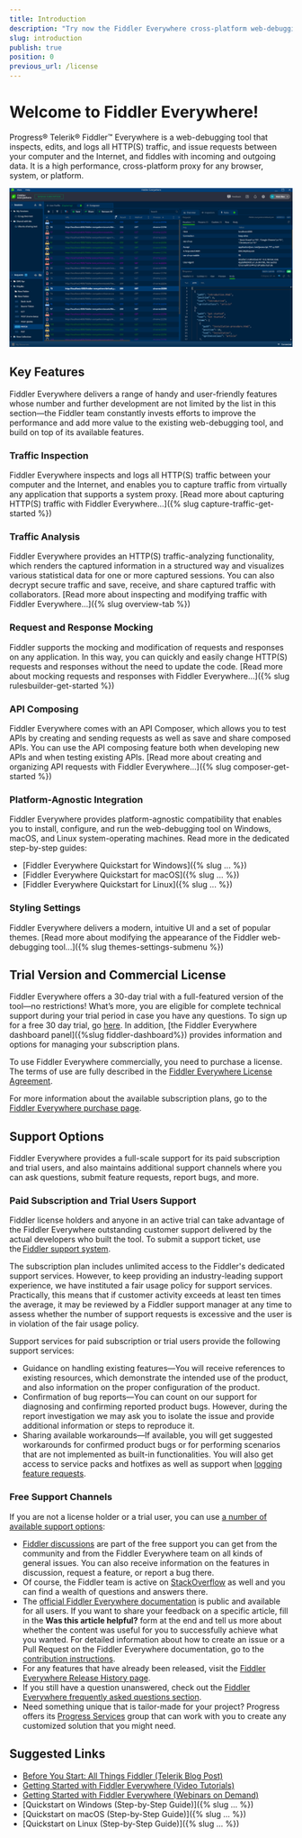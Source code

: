```yaml
---
title: Introduction
description: "Try now the Fiddler Everywhere cross-platform web-debugging proxy and use it for any browser, system or platform to ensure high performance of your processes."
slug: introduction
publish: true
position: 0
previous_url: /license
---
```


# Welcome to Fiddler Everywhere!

Progress® Telerik® Fiddler™ Everywhere is a web-debugging tool that inspects, edits, and logs all HTTP(S) traffic, and issue requests between your computer and the Internet, and fiddles with incoming and outgoing data. It is a high performance, cross-platform proxy for any browser, system, or platform.

![Fiddler Everywhere main screen](./images/menu/fiddler-main-screen.png )

## Key Features

Fiddler Everywhere delivers a range of handy and user-friendly features whose number and further development are not limited by the list in this section&mdash;the Fiddler team constantly invests efforts to improve the performance and add more value to the existing web-debugging tool, and build on top of its available features.

### Traffic Inspection

Fiddler Everywhere inspects and logs all HTTP(S) traffic between your computer and the Internet, and enables you to capture traffic from virtually any application that supports a system proxy. [Read more about capturing HTTP(S) traffic with Fiddler Everywhere...]({% slug capture-traffic-get-started %})

### Traffic Analysis

Fiddler Everywhere provides an HTTP(S) traffic-analyzing functionality, which renders the captured information in a structured way and visualizes various statistical data for one or more captured sessions. You can also decrypt secure traffic and save, receive, and share captured traffic with collaborators. [Read more about inspecting and modifying traffic with Fiddler Everywhere...]({% slug overview-tab %})

### Request and Response Mocking

Fiddler supports the mocking and modification of requests and responses on any application. In this way, you can quickly and easily change HTTP(S) requests and responses without the need to update the code. [Read more about mocking requests and responses with Fiddler Everywhere...]({% slug rulesbuilder-get-started %})

### API Composing

Fiddler Everywhere comes with an API Composer, which allows you to test APIs by creating and sending requests as well as save and share composed APIs. You can use the API composing feature both when developing new APIs and when testing existing APIs. [Read more about creating and organizing API requests with Fiddler Everywhere...]({% slug composer-get-started %})

### Platform-Agnostic Integration

Fiddler Everywhere provides platform-agnostic compatibility that enables you to install, configure, and run the web-debugging tool on Windows, macOS, and Linux system-operating machines. Read more in the dedicated step-by-step guides:

* [Fiddler Everywhere Quickstart for Windows]({% slug ... %})
* [Fiddler Everywhere Quickstart for macOS]({% slug ... %})
* [Fiddler Everywhere Quickstart for Linux]({% slug ... %})

### Styling Settings  

Fiddler Everywhere delivers a modern, intuitive UI and a set of popular themes. [Read more about modifying the appearance of the Fiddler web-debugging tool...]({% slug themes-settings-submenu %})

## Trial Version and Commercial License

Fiddler Everywhere offers a 30-day trial with a full-featured version of the tool&mdash;no restrictions! What’s more, you are eligible for complete technical support during your trial period in case you have any questions. To sign up for a free 30 day trial, go [here](https://www.telerik.com/download/fiddler-everywhere). In addition, [the Fiddler Everywhere dashboard panel]({%slug fiddler-dashboard%}) provides information and options for managing your subscription plans.

To use Fiddler Everywhere commercially, you need to purchase a license. The terms of use are fully described in the [Fiddler Everywhere License Agreement](https://www.telerik.com/purchase/license-agreement/fiddler-everywhere).

For more information about the available subscription plans, go to the [Fiddler Everywhere purchase page](https://www.telerik.com/purchase/fiddler).

## Support Options

Fiddler Everywhere provides a full-scale support for its paid subscription and trial users, and also maintains additional support channels where you can ask questions, submit feature requests, report bugs, and more.

### Paid Subscription and Trial Users Support  

Fiddler license holders and anyone in an active trial can take advantage of the Fiddler Everywhere outstanding customer support delivered by the actual developers who built the tool. To submit a support ticket, use the [Fiddler support system](https://www.telerik.com/account/support-tickets).

The subscription plan includes unlimited access to the Fiddler's dedicated support services. However, to keep providing an industry-leading support experience, we have instituted a fair usage policy for support services. Practically, this means that if customer activity exceeds at least ten times the average, it may be reviewed by a Fiddler support manager at any time to assess whether the number of support requests is excessive and the user is in violation of the fair usage policy.

Support services for paid subscription or trial users provide the following support services:

* Guidance on handling existing features&mdash;You will receive references to existing resources, which demonstrate the intended use of the product, and also information on the proper configuration of the product.
* Confirmation of bug reports&mdash;You can count on our support for diagnosing and confirming reported product bugs. However, during the report investigation we may ask you to isolate the issue and provide additional information or steps to reproduce it.
* Sharing available workarounds&mdash;If available, you will get suggested workarounds for confirmed product bugs or for performing scenarios that are not implemented as built-in functionalities. You will also get access to service packs and hotfixes as well as support when [logging feature requests](https://community.getfiddler.com/support/discussions/forums/12000000868).

### Free Support Channels

If you are not a license holder or a trial user, you can use [a number of available support options](https://www.telerik.com/support/fiddler-everywhere):

* [Fiddler discussions](https://community.getfiddler.com/support/discussions) are part of the free support you can get from the community and from the Fiddler Everywhere team on all kinds of general issues. You can also receive information on the features in discussion, request a feature, or report a bug there.
* Of course, the Fiddler team is active on [StackOverflow](https://stackoverflow.com/questions/tagged/fiddler-everywhere) as well and you can find a wealth of questions and answers there.
* The [official Fiddler Everywhere documentation](https://docs.telerik.com/fiddler-everywhere/introduction?_ga=2.206480400.2086505781.1591948423-772467175.1590489532) is public and available for all users. If you want to share your feedback on a specific article, fill in the **Was this article helpful?** form at the end and tell us more about whether the content was useful for you to successfully achieve what you wanted. For detailed information about how to create an issue or a Pull Request on the Fiddler Everywhere documentation, go to the [contribution instructions](https://github.com/telerik/fiddler-everywhere-docs#contributing).
* For any features that have already been released, visit the [Fiddler Everywhere Release History page](https://www.telerik.com/support/whats-new/fiddler-everywhere/release-history).
* If you still have a question unanswered, check out the [Fiddler Everywhere frequently asked questions section](https://www.telerik.com/fiddler/fiddler-everywhere/faq).
* Need something unique that is tailor-made for your project? Progress offers its [Progress Services](https://www.progress.com/services) group that can work with you to create any customized solution that you might need.

## Suggested Links

* [Before You Start: All Things Fiddler (Telerik Blog Post)](https://www.telerik.com/blogs/fiddler)
* [Getting Started with Fiddler Everywhere (Video Tutorials)](https://www.telerik.com/videos/fiddler/tag/fiddler-everywhere)
* [Getting Started with Fiddler Everywhere (Webinars on Demand)](https://www.telerik.com/webinars/fiddler-everywhere)
* [Quickstart on Windows (Step-by-Step Guide)]({% slug ... %})
* [Quickstart on macOS (Step-by-Step Guide)]({% slug ... %})
* [Quickstart on Linux (Step-by-Step Guide)]({% slug ... %})
